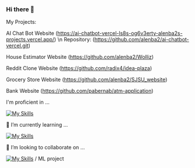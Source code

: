 ### Hi there 👋

My Projects:

AI Chat Bot Website (https://ai-chatbot-vercel-ls8s-og6v3erty-alenba2s-projects.vercel.app/) \n
Repository: (https://github.com/alenba2/ai-chatbot-vercel.git)

House Estimator Website (https://github.com/alenba2/Wolliz)

Reddit Clone Website (https://github.com/radix4/idea-plaza)

Grocery Store Website (https://github.com/alenba2/SJSU_website)

Bank Website (https://github.com/pabernab/atm-application)

I'm proficient in ...

[![My Skills](https://skillicons.dev/icons?i=react,js,django,python,spring,java,html,css,nodejs,php)](https://skillicons.dev)

🌱 I’m currently learning ...

[![My Skills](https://skillicons.dev/icons?i=angular,ts,lua,neovim)](https://skillicons.dev)

👯 I’m looking to collaborate on ...

[![My Skills](https://skillicons.dev/icons?i=react,django,spring,nodejs)](https://skillicons.dev) / ML project

<!--
**alenba2/alenba2** is a ✨ _special_ ✨ repository because its `README.md` (this file) appears on your GitHub profile.

Here are some ideas to get you started:



- 🔭 I’m currently working on ...
- 🌱 I’m currently learning ...
- 👯 I’m looking to collaborate on ...
- 🤔 I’m looking for help with ...
- 💬 Ask me about ...
- 📫 How to reach me: ...
- 😄 Pronouns: ...
- ⚡ Fun fact: ...
-->
